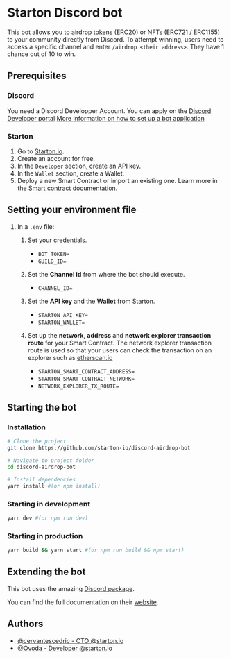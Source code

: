 # Starton Discord bot

This bot allows you to airdrop tokens (ERC20) or NFTs (ERC721 / ERC1155) to your community directly from Discord.
To attempt winning, users need to access a specific channel and enter `/airdrop <their address>`. They have 1 chance out of 10 to win.

## Prerequisites
### Discord
You need a Discord Developper Account.
You can apply on the [Discord Developer portal](https://discord.com/developers/)
[More information on how to set up a bot application](https://discordjs.guide/preparations/setting-up-a-bot-application.html)

### Starton
1. Go to [Starton.io](https://app.starton.io/).
1. Create an account for free.
1. In the `Developer` section, create an API key.
1. In the `Wallet` section, create a Wallet.
1. Deploy a new Smart Contract or import an existing one. Learn more in the [Smart contract documentation](https://docs.starton.io/docs/Smart-contract/understanding-smart-contracts).


## Setting your environment file

1. In a `.env` file:
    1. Set your credentials.

        - `BOT_TOKEN=`
        - `GUILD_ID=`

    1. Set the **Channel id** from where the bot should execute.

        - `CHANNEL_ID=`

    1. Set the **API key** and the **Wallet** from Starton.

        - `STARTON_API_KEY=`
        - `STARTON_WALLET=`

    1. Set up the **network**, **address** and **network explorer transaction route** for your Smart Contract.
       The network explorer transaction route is used so that your users can check the transaction on an explorer such as [etherscan.io](https://etherscan.io/)

        - `STARTON_SMART_CONTRACT_ADDRESS=`
        - `STARTON_SMART_CONTRACT_NETWORK=`
        - `NETWORK_EXPLORER_TX_ROUTE=`

## Starting the bot
### Installation

```bash
# Clone the project
git clone https://github.com/starton-io/discord-airdrop-bot

# Navigate to project folder
cd discord-airdrop-bot

# Install dependencies
yarn install #(or npm install)
```

### Starting in development

```bash
yarn dev #(or npm run dev)
```

### Starting in production

```bash
yarn build && yarn start #(or npm run build && npm start)
```

## Extending the bot
This bot uses the amazing [Discord package](https://github.com/oceanroleplay/discord.ts).

You can find the full documentation on their [website](https://discord-ts.js.org/).

## Authors

- [@cervantescedric - CTO @starton.io](https://linkedin.com/in/cedriccervantes/)
- [@Ovoda - Developer @starton.io](calixte@starton.io)
